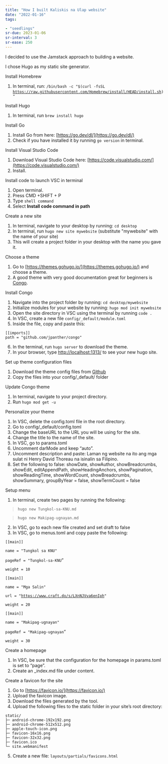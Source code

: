 ```yaml
---
title: "How I built Kaliskis na Ulap website"
date: "2022-01-16"
tags:

- "seedlings"
sr-due: 2023-01-06
sr-interval: 3
sr-ease: 250
---
```


I decided to use the Jamstack approach to building a website.

I chose Hugo as my static site generator.

Install Homebrew

1. In terminal, run: `/bin/bash -c "$(curl -fsSL` [`https://raw.githubusercontent.com/Homebrew/install/HEAD/install.sh`](https://raw.githubusercontent.com/Homebrew/install/HEAD/install.sh)`)"`

Install Hugo

1. In terminal, run `brew install hugo`

Install Go

1. Install Go from here: [https://go.dev/dl/](https://go.dev/dl/)
2. Check if you have installed it by running `go version` in terminal.

Install Visual Studio Code

1. Download Visual Studio Code here: [https://code.visualstudio.com/](https://code.visualstudio.com/)
2. Install.

Install code to launch VSC in terminal

1. Open terminal.
2. Press CMD +SHIFT + P
3. Type `shell command`
4. Select **Install code command in path**

Create a new site

1. In terminal, navigate to your desktop by running: `cd desktop`
2. In terminal, run `hugo new site mywebsite` (substitute "mywebsite" with the name of your site)
3. This will create a project folder in your desktop with the name you gave it.

Choose a theme

1. Go to [https://themes.gohugo.io/](https://themes.gohugo.io/) and choose a theme.
2. A good theme with very good documentation great for beginners is [Congo](https://themes.gohugo.io/themes/congo/).

Install Congo

1. Navigate into the project folder by running: `cd desktop/mywebsite`
2. Initialize modules for your website by running: `hugo mod init mywebsite`
3. Open the site directory in VSC using the terminal by running `code .`
4. In VSC, create a new file `config/_default/module.toml`
5. Inside the file, copy and paste this:

```other
[[imports]]
path = "github.com/jpanther/congo"
```

6. In the terminal, run `hugo server` to download the theme.
7. In your browser, type [http://localhost:1313/](http://localhost:1313/) to see your new hugo site.

Set up theme configuration files

1. Download the theme config files from [Github](https://minhaskamal.github.io/DownGit/#/home?url=https:%2F%2Fgithub.com%2Fjpanther%2Fcongo%2Ftree%2Fstable%2Fconfig%2F_default)
2. Copy the files into your config/_default/ folder

Update Congo theme

1. In terminal, navigate to your project directory.
2. Run `hugo mod get -u`

Personalize your theme

1. In VSC, delete the config.toml file in the root directory.
2. Go to config/_default/config.toml
3. Change the baseURL to the URL you will be using for the site.
4. Change the title to the name of the site.
5. In VSC, go to params.toml
6. Uncomment darMode and keep “auto”.
7. Uncomment description and paste: Laman ng website na ito ang mga sulat ni Henry David Thoreau na isinalin sa Filipino.
8. Set the following to false: showDate, showAuthor, showBreadcrumbs, showEdit, editAppendPath, showHeadingAnchors, showPagination, showReadingTime, showWordCount, showBreadcrumbs, showSummary, groupByYear = false, showTermCount = false

Setup menu

1. In terminal, create two pages by running the following:

> `hugo new Tungkol-sa-KNU.md`

> `hugo new Makipag-ugnayan.md`

2. In VSC, go to each new file created and set draft to false
3. In VSC, go to menus.toml and copy paste the following:

`[[main]]`

`name = "Tungkol sa KNU"`

`pageRef = "Tungkol-sa-KNU`”

`weight = 10`

`[[main]]`

`name = "Mga Salin"`

`url = "`[`https://www.craft.do/s/LXnNJVva6enIph`](https://www.craft.do/s/LXnNJVva6enIph)`"`

`weight = 20`

`[[main]]`

`name = "Makipag-ugnayan"`

`pageRef = "Makipag-ugnayan`”

`weight = 30`

Create a homepage

1. In VSC, be sure that the configuration for the homepage in params.toml is set to “page”.
2. Create an _index.md file under content.

Create a favicon for the site

1. Go to [https://favicon.io/](https://favicon.io/)
2. Upload the favicon image.
3. Download the files generated by the tool.
4. Upload the following files to the static folder in your site’s root directory:

```shell
static/
├─ android-chrome-192x192.png
├─ android-chrome-512x512.png
├─ apple-touch-icon.png
├─ favicon-16x16.png
├─ favicon-32x32.png
├─ favicon.ico
└─ site.webmanifest
```

5. Create a new file: `layouts/partials/favicons.html`

